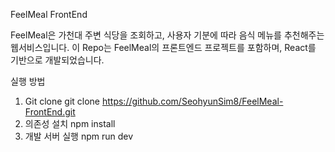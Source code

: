 FeelMeal FrontEnd

FeelMeal은 가천대 주변 식당을 조회하고, 사용자 기분에 따라 음식 메뉴를 추천해주는 웹서비스입니다. 
이 Repo는 FeelMeal의 프론트엔드 프로젝트를 포함하며, React를 기반으로 개발되었습니다.

실행 방법
1. Git clone
git clone https://github.com/SeohyunSim8/FeelMeal-FrontEnd.git
2. 의존성 설치
npm install
3. 개발 서버 실행
npm run dev
